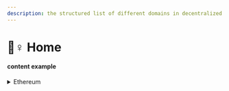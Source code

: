 ```yaml
---
description: the structured list of different domains in decentralized technologies.
---
```


# 🦹♀ Home

#### content example

<details>

<summary>Ethereum </summary>

![](https://ethereum.org/static/754d2f72ce2296fb59d9d974aeda16be/1e993/future\_transparent.webp)

Ethereum is the community-run technology powering the cryptocurrency ether (ETH) and thousands of decentralized applications.



</details>
